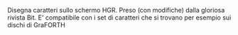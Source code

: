Disegna caratteri sullo schermo HGR.
Preso (con modifiche) dalla gloriosa rivista Bit.
E' compatibile con i set di caratteri che si trovano per esempio sui dischi di GraFORTH
